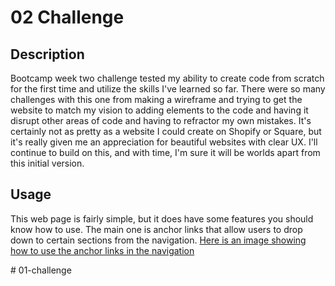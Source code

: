 # 02 Challenge

## Description

Bootcamp week two challenge tested my ability to create code from scratch for the first time and utilize the skills I've learned so far. There were so many challenges with this one from making a wireframe and trying to get the website to match my vision to adding elements to the code and having it disrupt other areas of code and having to refractor my own mistakes. It's certainly not as pretty as a website I could create on Shopify or Square, but it's really given me an appreciation for beautiful websites with clear UX. I'll continue to build on this, and with time, I'm sure it will be worlds apart from this initial version. 

## Usage
This web page is fairly simple, but it does have some features you should know how to use. The main one is anchor links that allow users to drop down to certain sections from the navigation. 
[Here is an image showing how to use the anchor links in the navigation](/images/screenshot-of-02-challenge.png)

<!-- ## License

The last section of a high-quality README file is the license. This lets other developers know what they can and cannot do with your project. If you need help choosing a license, refer to [https://choosealicense.com/](https://choosealicense.com/).

---

🏆 The previous sections are the bare minimum, and your project will ultimately determine the content of this document. You might also want to consider adding the following sections. --># 01-challenge
